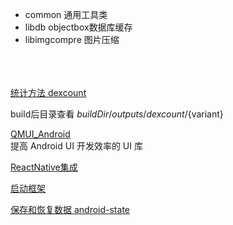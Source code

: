 - common          通用工具类<br>
- libdb           objectbox数据库缓存<br>
- libimgcompre    图片压缩<br>


<br><br><br>
[统计方法 dexcount](https://github.com/KeepSafe/dexcount-gradle-plugin)

build后目录查看
${buildDir}/outputs/dexcount/${variant}


[QMUI_Android](https://github.com/Tencent/QMUI_Android)<br>
提高 Android UI 开发效率的 UI 库

[ReactNative集成](https://www.jianshu.com/p/a7fc884da42a)<br>


[启动框架](https://github.com/alibaba/alpha)


[保存和恢复数据 android-state](https://github.com/evernote/android-state)